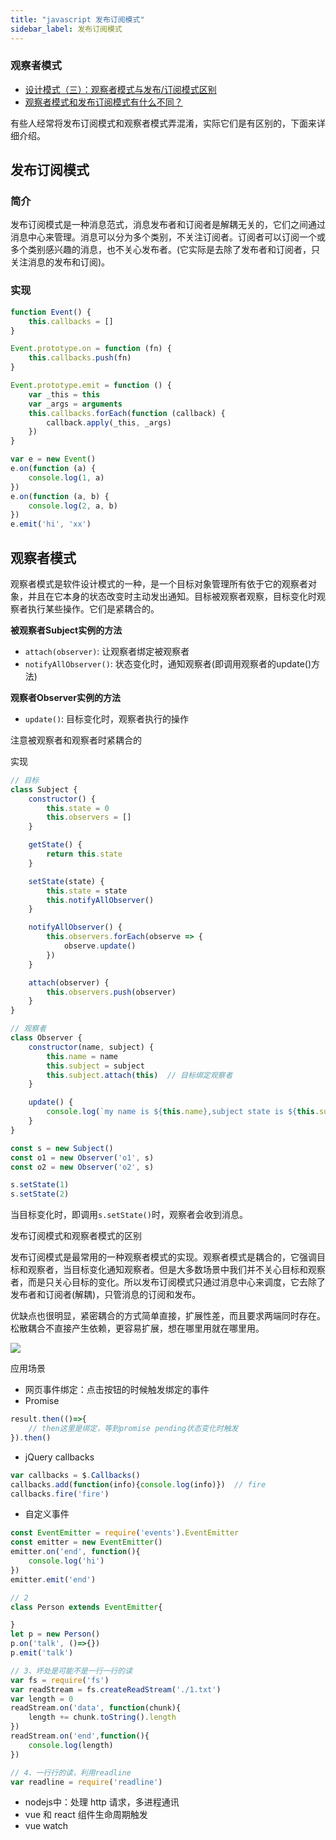 ```yaml
---
title: "javascript 发布订阅模式"
sidebar_label: 发布订阅模式
---
```



### 观察者模式


- [设计模式（三）：观察者模式与发布/订阅模式区别](http://www.cnblogs.com/lovesong/p/5272752.html)
- [观察者模式和发布订阅模式有什么不同？](https://www.zhihu.com/question/23486749)

有些人经常将发布订阅模式和观察者模式弄混淆，实际它们是有区别的，下面来详细介绍。

## 发布订阅模式

### 简介

发布订阅模式是一种消息范式，消息发布者和订阅者是解耦无关的，它们之间通过消息中心来管理。消息可以分为多个类别，不关注订阅者。订阅者可以订阅一个或多个类别感兴趣的消息，也不关心发布者。(它实际是去除了发布者和订阅者，只关注消息的发布和订阅)。

### 实现

```javascript
function Event() {
    this.callbacks = []
}

Event.prototype.on = function (fn) {
    this.callbacks.push(fn)
}

Event.prototype.emit = function () {
    var _this = this
    var _args = arguments
    this.callbacks.forEach(function (callback) {
        callback.apply(_this, _args)
    })
}

var e = new Event()
e.on(function (a) {
    console.log(1, a)
})
e.on(function (a, b) {
    console.log(2, a, b)
})
e.emit('hi', 'xx')
```

## 观察者模式

观察者模式是软件设计模式的一种，是一个目标对象管理所有依于它的观察者对象，并且在它本身的状态改变时主动发出通知。目标被观察者观察，目标变化时观察者执行某些操作。它们是紧耦合的。

**被观察者Subject实例的方法**

- `attach(observer)`: 让观察者绑定被观察者
- `notifyAllObserver()`: 状态变化时，通知观察者(即调用观察者的update()方法)

**观察者Observer实例的方法**

- `update()`: 目标变化时，观察者执行的操作

注意被观察者和观察者时紧耦合的

实现

```javascript
// 目标
class Subject {
    constructor() {
        this.state = 0
        this.observers = []
    }

    getState() {
        return this.state
    }

    setState(state) {
        this.state = state
        this.notifyAllObserver()
    }

    notifyAllObserver() {
        this.observers.forEach(observe => {
            observe.update()
        })
    }

    attach(observer) {
        this.observers.push(observer)
    }
}

// 观察者
class Observer {
    constructor(name, subject) {
        this.name = name
        this.subject = subject
        this.subject.attach(this)  // 目标绑定观察者
    }

    update() {
        console.log(`my name is ${this.name},subject state is ${this.subject.getState()}`)
    }
}

const s = new Subject()
const o1 = new Observer('o1', s)
const o2 = new Observer('o2', s)

s.setState(1)
s.setState(2)
```

当目标变化时，即调用`s.setState()`时，观察者会收到消息。

 发布订阅模式和观察者模式的区别

发布订阅模式是最常用的一种观察者模式的实现。观察者模式是耦合的，它强调目标和观察者，当目标变化通知观察者。但是大多数场景中我们并不关心目标和观察者，而是只关心目标的变化。所以发布订阅模式只通过消息中心来调度，它去除了发布者和订阅者(解耦)，只管消息的订阅和发布。

优缺点也很明显，紧密耦合的方式简单直接，扩展性差，而且要求两端同时存在。松散耦合不直接产生依赖，更容易扩展，想在哪里用就在哪里用。

![](./imgs/observer.png)

应用场景

- 网页事件绑定：点击按钮的时候触发绑定的事件
- Promise

```javascript
result.then(()=>{
    // then这里是绑定，等到promise pending状态变化时触发
}).then()
```

- jQuery callbacks

```javascript
var callbacks = $.Callbacks()
callbacks.add(function(info){console.log(info)})  // fire
callbacks.fire('fire')
```

- 自定义事件

```javascript
const EventEmitter = require('events').EventEmitter
const emitter = new EventEmitter()
emitter.on('end', function(){
    console.log('hi')
})
emitter.emit('end')

// 2
class Person extends EventEmitter{

}
let p = new Person()
p.on('talk', ()=>{})
p.emit('talk')

// 3、坏处是可能不是一行一行的读
var fs = require('fs')
var readStream = fs.createReadStream('./1.txt')
var length = 0
readStream.on('data', function(chunk){
    length += chunk.toString().length
})
readStream.on('end',function(){
    console.log(length)
})

// 4、一行行的读，利用readline
var readline = require('readline')
```

- nodejs中：处理 http 请求，多进程通讯
- vue 和 react 组件生命周期触发
- vue watch
